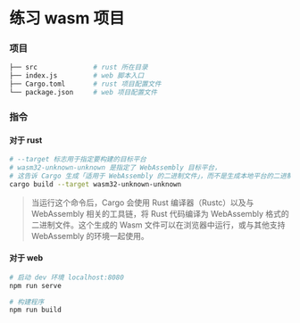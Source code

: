 # 练习 wasm 项目

### 项目

```bash
├── src              # rust 所在目录
├── index.js         # web 脚本入口
├── Cargo.toml       # rust 项目配置文件
└── package.json     # web 项目配置文件
```

### 指令

#### 对于 rust

```bash
# --target 标志用于指定要构建的目标平台
# wasm32-unknown-unknown 是指定了 WebAssembly 目标平台，
# 这告诉 Cargo 生成「适用于 WebAssembly 的二进制文件」，而不是生成本地平台的二进制文件
cargo build --target wasm32-unknown-unknown
```

> 当运行这个命令后，Cargo 会使用 Rust 编译器（Rustc）以及与 WebAssembly 相关的工具链，将 Rust 代码编译为 WebAssembly 格式的二进制文件。这个生成的 Wasm 文件可以在浏览器中运行，或与其他支持 WebAssembly 的环境一起使用。

#### 对于 web

```bash
# 启动 dev 环境 localhost:8080
npm run serve

# 构建程序
npm run build
```